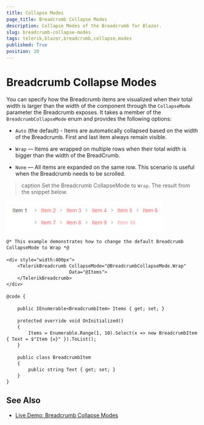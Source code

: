 ```yaml
---
title: Collapse Modes
page_title: Breadcrumb Collapse Modes
description: Collapse Modes of the Breadcrumb for Blazor.
slug: breadcrumb-collapse-modes
tags: telerik,blazor,breadcrumb,collapse,modes
published: True
position: 20
---
```



# Breadcrumb Collapse Modes

You can specify how the Breadcrumb items are visualized when their total width is larger than the width of the component through the `CollapseMode` parameter the Breadcrumb exposes. It takes a member of the `BreadcrumbCollapseMode` enum and provides the following options:

* `Auto` (the default) - Items are automatically collapsed based on the width of the Breadcrumb. First and last item always remain visible.

* `Wrap` — Items are wrapped on multiple rows when their total width is bigger than the width of the BreadCrumb.

* `None` — All items are expanded on the same row. This scenario is useful when the Breadcrumb needs to be scrolled.

> caption Set the Breadcrumb CollapseMode to `Wrap`. The result from the snippet below.

![Breadcrumb CollapseMode Wrap](images/breadcrumb-collapse-modes-example.png)

````CSHTML
@* This example demonstrates how to change the default Breadcrumb CollapseMode to Wrap *@

<div style="width:400px">
    <TelerikBreadcrumb CollapseMode="@BreadcrumbCollapseMode.Wrap"
                       Data="@Items">
    </TelerikBreadcrumb>
</div>

@code {

    public IEnumerable<BreadcrumbItem> Items { get; set; }

    protected override void OnInitialized()
    {
        Items = Enumerable.Range(1, 10).Select(x => new BreadcrumbItem { Text = $"Item {x}" }).ToList();
    }

    public class BreadcrumbItem
    {
        public string Text { get; set; }
    }
}
````

## See Also

* [Live Demo: Breadcrumb Collapse Modes](https://demos.telerik.com/blazor-ui/breadcrumb/collapse-modes)